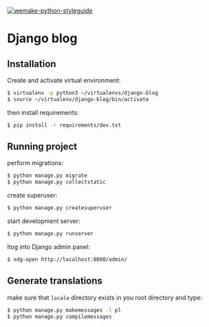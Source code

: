 [![wemake-python-styleguide](https://img.shields.io/badge/style-wemake-000000.svg?style=flat-square)](https://github.com/wemake-services/wemake-python-styleguide)

# Django blog

## Installation

Create and activate virtual environment:

```bash
$ virtualenv -p python3 ~/virtualenvs/django-blog
$ source ~/virtualenv/django-blog/bin/activate
```

then install requirements:

```bash
$ pip install -r requirements/dev.txt
```

## Running project

perform migrations:

```bash
$ python manage.py migrate
$ python manage.py collectstatic
```

create superuser:

```bash
$ python manage.py createsuperuser
```

start development server:

```bash
$ python manage.py runserver
```

ltog into Django admin panel:

```bash
$ xdg-open http://localhost:8000/admin/
```

## Generate translations

make sure that `locale` directory exists in you root directory and type:

```bash
$ python manage.py makemessages -l pl
$ python manage.py compilemessages
```
